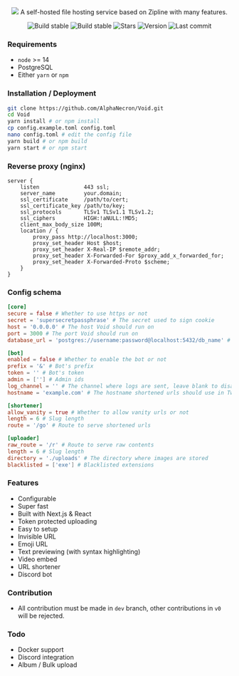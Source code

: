 <div align="center">
  <img src="https://raw.githubusercontent.com/AlphaNecron/Void/dev/public/banner.png"/>
A self-hosted file hosting service based on Zipline with many features. 

![Build stable](https://img.shields.io/github/workflow/status/AlphaNecron/Void/CI:%20Build/v0?color=%2368D391&label=stable&logo=github&style=for-the-badge)
![Build stable](https://img.shields.io/github/workflow/status/AlphaNecron/Void/CI:%20Build/dev?color=%2368D391&label=dev&logo=github&style=for-the-badge)
![Stars](https://img.shields.io/github/stars/AlphaNecron/Void?color=%23B794F4&logo=github&style=for-the-badge)
![Version](https://img.shields.io/github/package-json/v/AlphaNecron/Void/v0?color=%23B794F4&label=latest&logo=react&logoColor=ffffff&style=for-the-badge)
![Last commit](https://img.shields.io/github/last-commit/AlphaNecron/Void/dev?color=%234FD1C5&logo=github&style=for-the-badge)
</div>

### Requirements
  - `node` >= 14
  - PostgreSQL
  - Either `yarn` or `npm`

### Installation / Deployment
  ```sh
  git clone https://github.com/AlphaNecron/Void.git
  cd Void
  yarn install # or npm install
  cp config.example.toml config.toml
  nano config.toml # edit the config file
  yarn build # or npm build
  yarn start # or npm start
  ```

### Reverse proxy (nginx)
  ```nginx
  server {
      listen              443 ssl;
      server_name         your.domain;
      ssl_certificate     /path/to/cert;
      ssl_certificate_key /path/to/key;
      ssl_protocols       TLSv1 TLSv1.1 TLSv1.2;
      ssl_ciphers         HIGH:!aNULL:!MD5;
      client_max_body_size 100M;
      location / {
          proxy_pass http://localhost:3000;
          proxy_set_header Host $host;
          proxy_set_header X-Real-IP $remote_addr;
          proxy_set_header X-Forwarded-For $proxy_add_x_forwarded_for;
          proxy_set_header X-Forwarded-Proto $scheme;
      }
  }
  ```

### Config schema
  ```toml
  [core]
  secure = false # Whether to use https or not
  secret = 'supersecretpassphrase' # The secret used to sign cookie
  host = '0.0.0.0' # The host Void should run on
  port = 3000 # The port Void should run on
  database_url = 'postgres://username:password@localhost:5432/db_name' # PostgreSQL database url

  [bot]
  enabled = false # Whether to enable the bot or not
  prefix = '&' # Bot's prefix
  token = '' # Bot's token
  admin = [''] # Admin ids
  log_channel = '' # The channel where logs are sent, leave blank to disable logging
  hostname = 'example.com' # The hostname shortened urls should use in Twilight

  [shortener]
  allow_vanity = true # Whether to allow vanity urls or not
  length = 6 # Slug length
  route = '/go' # Route to serve shortened urls

  [uploader]
  raw_route = '/r' # Route to serve raw contents
  length = 6 # Slug length
  directory = './uploads' # The directory where images are stored
  blacklisted = ['exe'] # Blacklisted extensions
  ```

### Features
  - Configurable
  - Super fast
  - Built with Next.js & React
  - Token protected uploading
  - Easy to setup
  - Invisible URL
  - Emoji URL
  - Text previewing (with syntax highlighting)
  - Video embed
  - URL shortener
  - Discord bot

### Contribution
  - All contribution must be made in `dev` branch, other contributions in `v0` will be rejected.

### Todo
  - Docker support
  - Discord integration
  - Album / Bulk upload